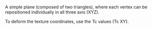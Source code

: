  A simple plane (composed of two triangles), where each vertex can be repositioned individually in all three axis (XYZ).

To deform the texture coordinates, use the Tc values (Tc XY).